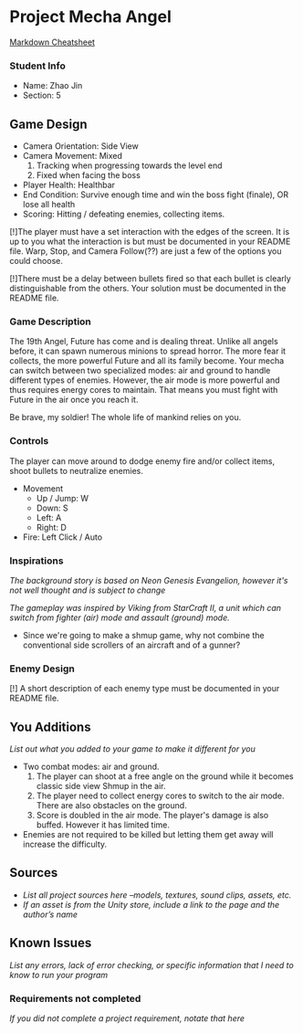 # Project Mecha Angel

[Markdown Cheatsheet](https://github.com/adam-p/markdown-here/wiki/Markdown-Here-Cheatsheet)

### Student Info

-   Name: Zhao Jin
-   Section: 5

## Game Design

-   Camera Orientation: Side View
-   Camera Movement: Mixed
    1. Tracking when progressing towards the level end
    2. Fixed when facing the boss
-   Player Health: Healthbar
-   End Condition: Survive enough time and win the boss fight (finale), OR lose all health
-   Scoring: Hitting / defeating enemies, collecting items.

[!]The player must have a set interaction with the edges of the screen.
It is up to you what the interaction is but must be documented in your README file.
Warp, Stop, and Camera Follow(??) are just a few of the options you could choose.

[!]There must be a delay between bullets fired so that each bullet is clearly distinguishable from the others.
Your solution must be documented in the README file.

### Game Description

The 19th Angel, Future has come and is dealing threat. Unlike all angels before, it can spawn numerous minions to spread horror. The more fear it collects, the more powerful Future and all its family become. Your mecha can switch between two specialized modes: air and ground to handle different types of enemies. However, the air mode is more powerful and thus requires energy cores to maintain. That means you must fight with Future in the air once you reach it.

Be brave, my soldier! The whole life of mankind relies on you.

### Controls

The player can move around to dodge enemy fire and/or collect items, shoot bullets to neutralize enemies.
-   Movement
    -   Up / Jump: W
    -   Down: S
    -   Left: A
    -   Right: D
-   Fire: Left Click / Auto

### Inspirations

_The background story is based on Neon Genesis Evangelion, however it's not well thought and is subject to change_

_The gameplay was inspired by Viking from StarCraft II, a unit which can switch from fighter (air) mode and assault (ground) mode._
- Since we're going to make a shmup game, why not combine the conventional side scrollers of an aircraft and of a gunner?

### Enemy Design
[!] A short description of each enemy type must be documented in your README file.

## You Additions

_List out what you added to your game to make it different for you_
- Two combat modes: air and ground. 
  1. The player can shoot at a free angle on the ground while it becomes classic side view Shmup in the air.
  2. The player need to collect energy cores to switch to the air mode. There are also obstacles on the ground.
  3. Score is doubled in the air mode. The player's damage is also buffed. However it has limited time.
- Enemies are not required to be killed but letting them get away will increase the difficulty.

## Sources

-   _List all project sources here –models, textures, sound clips, assets, etc._
-   _If an asset is from the Unity store, include a link to the page and the author’s name_

## Known Issues

_List any errors, lack of error checking, or specific information that I need to know to run your program_

### Requirements not completed

_If you did not complete a project requirement, notate that here_

